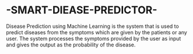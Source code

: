 # -SMART-DIEASE-PREDICTOR-
Disease Prediction using Machine Learning is the system that  is used to predict diseases from the symptoms which are  given by the patients or any user. The system processes the  symptoms provided by the user as input and gives the output  as the probability of the disease.
